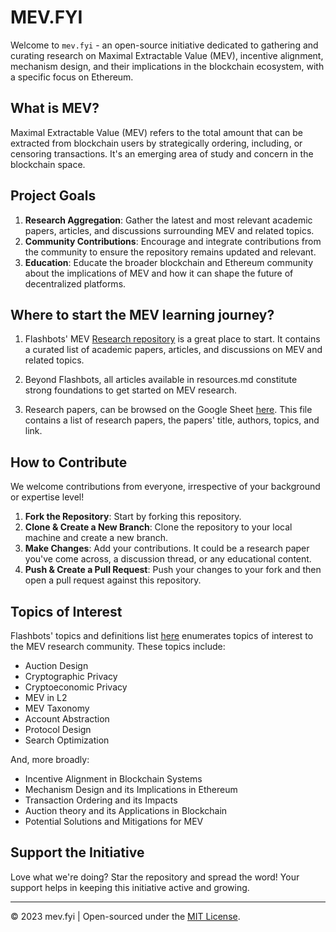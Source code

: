 # MEV.FYI

Welcome to `mev.fyi` - an open-source initiative dedicated to gathering and curating research on Maximal Extractable Value (MEV), incentive alignment, mechanism design, and their implications in the blockchain ecosystem, with a specific focus on Ethereum.

## What is MEV?

Maximal Extractable Value (MEV) refers to the total amount that can be extracted from blockchain users by strategically ordering, including, or censoring transactions. It's an emerging area of study and concern in the blockchain space.

## Project Goals

1. **Research Aggregation**: Gather the latest and most relevant academic papers, articles, and discussions surrounding MEV and related topics.
2. **Community Contributions**: Encourage and integrate contributions from the community to ensure the repository remains updated and relevant.
3. **Education**: Educate the broader blockchain and Ethereum community about the implications of MEV and how it can shape the future of decentralized platforms.

## Where to start the MEV learning journey?
1. Flashbots' MEV [Research repository](https://github.com/flashbots/mev-research/) is a great place to start. It contains a curated list of academic papers, articles, and discussions on MEV and related topics.

2. Beyond Flashbots, all articles available in resources.md constitute strong foundations to get started on MEV research.

3. Research papers, can be browsed on the Google Sheet [here](https://docs.google.com/spreadsheets/d/1POtuj3DtF3A-uwm4MtKvwNYtnl_PW6DPUYj6x7yJUIs/edit#gid=1299175463). This file contains a list of research papers, the papers' title, authors, topics, and link.


## How to Contribute

We welcome contributions from everyone, irrespective of your background or expertise level!

1. **Fork the Repository**: Start by forking this repository.
2. **Clone & Create a New Branch**: Clone the repository to your local machine and create a new branch.
3. **Make Changes**: Add your contributions. It could be a research paper you've come across, a discussion thread, or any educational content.
4. **Push & Create a Pull Request**: Push your changes to your fork and then open a pull request against this repository.

## Topics of Interest
Flashbots' topics and definitions list [here](https://github.com/flashbots/mev-research/blob/main/topics.md) enumerates topics of interest to the MEV research community. These topics include:
- Auction Design
- Cryptographic Privacy
- Cryptoeconomic Privacy
- MEV in L2
- MEV Taxonomy
- Account Abstraction
- Protocol Design
- Search Optimization

And, more broadly:
- Incentive Alignment in Blockchain Systems
- Mechanism Design and its Implications in Ethereum
- Transaction Ordering and its Impacts
- Auction theory and its Applications in Blockchain
- Potential Solutions and Mitigations for MEV

## Support the Initiative

Love what we're doing? Star the repository and spread the word! Your support helps in keeping this initiative active and growing.

---

© 2023 mev.fyi | Open-sourced under the [MIT License](LICENSE).
